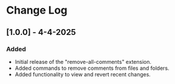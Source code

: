# Change Log

## [1.0.0] - 4-4-2025
### Added

- Initial release of the "remove-all-comments" extension.
- Added commands to remove comments from files and folders.
- Added functionality to view and revert recent changes.